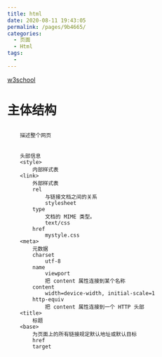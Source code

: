 ```yaml
---
title: html
date: 2020-08-11 19:43:05
permalink: /pages/9b4665/
categories: 
  - 页面
  - Html
tags: 
  - 
---
```



[w3school](http://www.w3school.com.cn/html/index.asp)

# 主体结构
##	<html>
		描述整个网页
##	<head>
		头部信息
		<style>
			内部样式表
		<link>
			外部样式表
			rel
				与链接文档之间的关系
				stylesheet
			type
				文档的 MIME 类型。
				text/css
			href
				mystyle.css
		<meta>
			元数据
			charset
				utf-8
			name
				viewport
				把 content 属性连接到某个名称
			content
				width=device-width, initial-scale=1
			http-equiv 
				把 content 属性连接到一个 HTTP 头部
		<title>
			标题
		<base>
			为页面上的所有链接规定默认地址或默认目标
			href
			target
##	<script>
		js脚本
##	<noscript>
		浏览器不支持 JavaScript 时显示内容
##	<body>
		主体，可见区域
# 块元素
##	代码相关
		<pre>
			代码格式化
##	引用相关
		<address>
			地址信息
##	列表相关
		<ul>
			无序列表
			type
				disc
					黑圆点
				circle
					白圆点
				square
					黑方块
		<ol>
			有序列表
			type
				默认123顺序
				a
				A
				I
				i
		<li>
			列表项
		<dl>
			定义列表
		<dt>
			定义项目
		<dd>
			定义的描述
##	表单相关
		<form>
			子元素
				<label>
				<input>
					type
						text
						password
						checkbox
						radio
						reset
						submit
						hidden
				<select>
					<option>
				<textarea>
					rows
					cols
				<fieldset>
					组合表单中的相关数据
					<legend>
						框上的说明文字
				<button>
					type
						button
						submit
			属性
				action
				method
				accept-charset
					字符集
				autocomplete
					是否自动完成表单
				enctype
					数据的编码
					application/x-www-form-urlencoded
				novalidate
					不验证表单
				target
##	其他
		<h1> ~ <h6>
			标题
		<p>
			段落
		<table>
			表格
			<caption>
				标题
			<thead>
				页尾
				valign
					垂直对齐
				align
					水平对齐
			<tbody>
				主体
				valign
					垂直对齐
				align
					水平对齐
			<tfoot>
				页脚
				valign
					垂直对齐
				align
					水平对齐
			<col>
				为表格中一个或多个列定义属性值
				align
					水平对齐
				char
					根据哪个字符来对齐与 col 元素相关的内容
				charoff
					第一个对齐字符的偏移量
				span
					横跨的列数
				valign
					垂直对齐
				width
			<colgroup>
				用于对表格中的列进行组合，以便对其进行格式化
			<tr>
				行
				每行不同数量的单元格可以实现单元格合并
				<th>
					表头，加粗
					子主题 2
					rowspan
						跨列
				<td>
					单元格
					rowspan
						跨列
			属性
				frame
					box
						四周带线
					above
						上边带线
					below
						下边带线
					hsides
						上下两边带线
					vsides
						左右两边带线
				cellpadding
					单元格内边距
				border
		<hr />
			水平线
		<div>
		<iframe>
			在网页内显示网页
			指定name，可在<a>中跳转iframe
# 内联元素
##	文本相关
		<b>
			加粗
		<strong>
			加粗
		<em>
			强调
		<i>
			斜体
		<big>
			大号字
		<small>
			小号字
		<sup>
			上标
		<sub>
			下标
		<ins>
			下划线
		<del>
			删除线
##	代码相关
		<code>
			显示单行代码
		<kbd>
			键盘输入字
		<tt>
			打字机字
		<samp>
			样本字
		<var>
			变量字
			与 <pre> 及 <code> 标签配合使用
##	引用相关
		<abbr>
			缩写
		<acronym>
			首字母缩写
			HTML5 中不支持 <acronym> 标签。请使用 <abbr> 标签
		<bdo>
			文字方向
			dir
				ltr
					从左向右
				rtl
					从右向左
		<blockquote>
			长引用
			前后添加了换行，并增加了外边距。
		<q>
			短引用
			自动加双引号
		<cite>
			引用、引证
			如书籍或杂志的标题
		<dfn>
			项目
##	其他
###		<span>
###		<a>
			href
				http://domain.com
					跳转外链
				/index.html
					跳转到本地域名页面
				#someid
					跳转到锚点，id属性或name属性
				mailto:someone@microsoft.com?cc=someoneelse@microsoft.com&bcc=andsomeoneelse2@microsoft.com
	            &subject=Summer%20Party&body=party!"
					邮件
			target
				_blank
					新窗口打开
				_top
				_parent
				_self
###		<img>
			src
				本地路径或网络路径
			alt
				最好加上，显示不出图片时显示的内容
			width
				最好加上，图片加载前就会先预留位置
			height
				最好加上，图片加载前就会先预留位置
###		<map>
			<area>
				带有可点击区域的图像映射
				shape
					rect
						矩形
					circle
						圆形
					poly
				coords
					可点击区域坐标
					"129,161,10"
						圆形
					"0,0,110,260"
						矩形
				href
				target
###		<td>
			表格单元格
#空元素
##	<br />
		换行